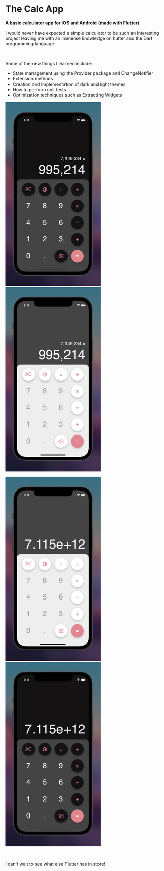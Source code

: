# The Calc App

**A basic calculator app for iOS and Android (made with Flutter)**

I would never have expected a simple calculator to be such an interesting project leaving me with an immense knowledge 
on flutter and the Dart programming language.

<br/>

Some of the new things I learned include:
* State management using the Provider package and ChangeNotifier
* Extension methods
* Creation and Implementation of dark and light themes
* How to perform unit tests
* Optimization techniques such as Extracting Widgets

<!-- Screenshots -->
<p float="left">
    <img src="screenshots/large_values_dark.jpg" alt="Screenshot of finished app" width="300">
    <img src="screenshots/large_values_light.jpg" alt="Screenshot of finished app" width="300">
</p>
<p float="left">
    <img src="screenshots/scientific_notation_light.jpg" alt="Screenshot of finished app" width="300">
    <img src="screenshots/scientific_notation_dark.jpg" alt="Screenshot of finished app" width="300">
</p>

<br/>

I can't wait to see what else Flutter has in store!